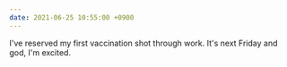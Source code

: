 ```yaml
---
date: 2021-06-25 10:55:00 +0900
---
```


I've reserved my first vaccination shot through work. It's next Friday and god, I'm excited.
